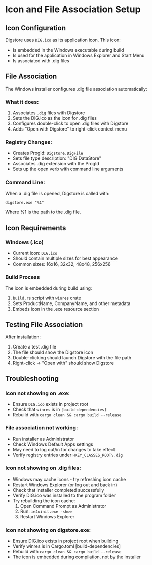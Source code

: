 # Icon and File Association Setup

## Icon Configuration

Digstore uses `DIG.ico` as its application icon. This icon:
- Is embedded in the Windows executable during build
- Is used for the application in Windows Explorer and Start Menu
- Is associated with .dig files

## File Association

The Windows installer configures .dig file association automatically:

### What it does:
1. Associates `.dig` files with Digstore
2. Sets the DIG.ico as the icon for .dig files
3. Configures double-click to open .dig files with Digstore
4. Adds "Open with Digstore" to right-click context menu

### Registry Changes:
- Creates ProgId: `Digstore.DigFile`
- Sets file type description: "DIG DataStore"
- Associates .dig extension with the ProgId
- Sets up the open verb with command line arguments

### Command Line:
When a .dig file is opened, Digstore is called with:
```
digstore.exe "%1"
```
Where %1 is the path to the .dig file.

## Icon Requirements

### Windows (.ico)
- Current icon: `DIG.ico`
- Should contain multiple sizes for best appearance
- Common sizes: 16x16, 32x32, 48x48, 256x256

### Build Process
The icon is embedded during build using:
1. `build.rs` script with `winres` crate
2. Sets ProductName, CompanyName, and other metadata
3. Embeds icon in the .exe resource section

## Testing File Association

After installation:
1. Create a test .dig file
2. The file should show the Digstore icon
3. Double-clicking should launch Digstore with the file path
4. Right-click → "Open with" should show Digstore

## Troubleshooting

### Icon not showing on .exe:
- Ensure `DIG.ico` exists in project root
- Check that `winres` is in `[build-dependencies]`
- Rebuild with `cargo clean && cargo build --release`

### File association not working:
- Run installer as Administrator
- Check Windows Default Apps settings
- May need to log out/in for changes to take effect
- Verify registry entries under `HKEY_CLASSES_ROOT\.dig`

### Icon not showing on .dig files:
- Windows may cache icons - try refreshing icon cache
- Restart Windows Explorer (or log out and back in)
- Check that installer completed successfully
- Verify DIG.ico was installed to the program folder
- Try rebuilding the icon cache:
  1. Open Command Prompt as Administrator
  2. Run: `ie4uinit.exe -show`
  3. Restart Windows Explorer

### Icon not showing on digstore.exe:
- Ensure DIG.ico exists in project root when building
- Verify winres is in Cargo.toml [build-dependencies]
- Rebuild with `cargo clean && cargo build --release`
- The icon is embedded during compilation, not by the installer
